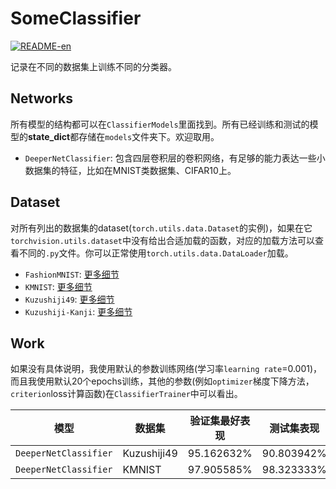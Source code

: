 # SomeClassifier

[![README-en](https://img.shields.io/badge/README-English-red)](README.md)

记录在不同的数据集上训练不同的分类器。

## Networks

所有模型的结构都可以在`ClassifierModels`里面找到。所有已经训练和测试的模型的**state_dict**都存储在`models`文件夹下。欢迎取用。

+ `DeeperNetClassifier`: 包含四层卷积层的卷积网络，有足够的能力表达一些小数据集的特征，比如在MNIST类数据集、CIFAR10上。

## Dataset

对所有列出的数据集的dataset(`torch.utils.data.Dataset`的实例)，如果在它`torchvision.utils.dataset`中没有给出合适加载的函数，对应的加载方法可以查看不同的`.py`文件。你可以正常使用`torch.utils.data.DataLoader`加载。

+ `FashionMNIST`: [更多细节](https://github.com/zalandoresearch/fashion-mnist)
+ `KMNIST`: [更多细节](https://github.com/rois-codh/kmnist)
+ `Kuzushiji49`: [更多细节](https://github.com/rois-codh/kmnist)
+ `Kuzushiji-Kanji`: [更多细节](https://github.com/rois-codh/kmnist)

## Work

如果没有具体说明，我使用默认的参数训练网络(学习率`learning rate`=0.001)，而且我使用默认20个epochs训练，其他的参数(例如`optimizer`梯度下降方法，`criterion`loss计算函数)在`ClassifierTrainer`中可以看出。

| 模型 | 数据集 | 验证集最好表现 | 测试集表现 | 参数设置 |
| -- | -- | -- | -- | -- |
| `DeeperNetClassifier` | Kuzushiji49 | 95.162632% | 90.803942% | default |
| `DeeperNetClassifier` | KMNIST | 97.905585% | 98.323333% | default | 